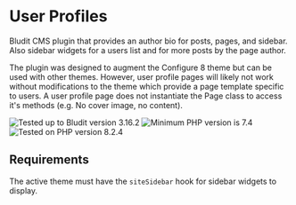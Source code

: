 # User Profiles

Bludit CMS plugin that provides an author bio for posts, pages, and sidebar. Also sidebar widgets for a users list and for more posts by the page author.

The plugin was designed to augment the Configure 8 theme but can be used with other themes. However, user profile pages will likely not work without modifications to the theme which provide a page template specific to users. A user profile page does not instantiate the Page class to access it's methods (e.g. No cover image, no content).

![Tested up to Bludit version 3.16.2](https://img.shields.io/badge/Bludit-3.16.2-42a5f5.svg?style=flat-square "Tested up to Bludit version 3.16.2")
![Minimum PHP version is 7.4](https://img.shields.io/badge/PHP_Min-7.4-8892bf.svg?style=flat-square "Minimum PHP version is 7.4")
![Tested on PHP version 8.2.4](https://img.shields.io/badge/PHP_Test-8.2.4-8892bf.svg?style=flat-square "Tested on PHP version 8.2.4")

## Requirements

The active theme must have the `siteSidebar` hook for sidebar widgets to display.
